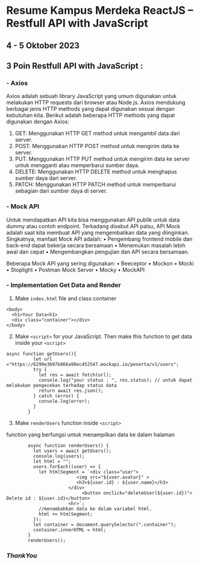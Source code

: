 # Resume Kampus Merdeka ReactJS – Restfull API with JavaScript
## 4 - 5 Oktober 2023

## 3 Poin Restfull API with JavaScript :
### - Axios

Axios adalah sebuah library JavaScript yang umum digunakan untuk melakukan HTTP requests dari browser atau Node.js. Axios mendukung berbagai jenis HTTP methods yang dapat digunakan sesuai dengan kebutuhan kita. Berikut adalah beberapa HTTP methods yang dapat digunakan dengan Axios:
1. GET: Menggunakan HTTP GET method untuk mengambil data dari server.
2. POST: Menggunakan HTTP POST method untuk mengirim data ke server.
3. PUT: Menggunakan HTTP PUT method untuk mengirim data ke server untuk mengganti atau memperbarui sumber daya.
4. DELETE: Menggunakan HTTP DELETE method untuk menghapus sumber daya dari server.
5. PATCH: Menggunakan HTTP PATCH method untuk memperbarui sebagian dari sumber daya di server.

### - Mock API

Untuk mendapatkan API kita bisa menggunakan API publik untuk data dummy atau contoh endpoint. Terkadang disebut API palsu, API Mock adalah saat kita membuat API yang mengembalikan data yang diinginkan. Singkatnya, manfaat  Mock API adalah: 
•	Pengembang frontend mobile dan back-end dapat bekerja secara bersamaan 
•	Menemukan masalah lebih awal dan cepat 
•	Mengembangkan pengujian dan API secara bersamaan.

Beberapa Mock API yang sering digunakan:
•	Beeceptor
•	Mockon
•	Mocki
•	Stoplight
•	Postman Mock Server
•	Mocky
•	MockAPI

### - Implementation Get Data and Render
1. Make `index.html` file and class container 
```
<body>
  <h1>Your Data<h1>
  <div class="container"></div>
</body>
```

2. Make `<script>` for your JavaScript. Then make this function to get data inside your `<script>`
```
async function getUsers(){
          let url ="https://6299e3697b866a90ec452547.mockapi.io/peserta/v1/users";
          try {
            let res = await fetch(url);
            console.log("your status : ", res.status); // untuk dapat melakukan pengecekan terhadap status data
            return await res.json();
          } catch (error) {
            console.log(error);
          }
        }
```

3. Make `renderUsers` function inside `<script>`

function yang berfungsi untuk menampilkan data ke dalam halaman
```
        async function renderUsers() {
          let users = await getUsers();
          console.log(users);
          let html = "";
          users.forEach((user) => {
            let htmlSegment = `<div class="user">
                          <img src="${user.avatar}" >
                          <h3>${user.id} : ${user.name}</h3>
                       </div>
                            <button onclick="deleteUser(${user.id})"> Delete id : ${user.id}</button>
                       <hr>`;
            //menambahkan data ke dalam variabel html.
            html += htmlSegment;
          });
          let container = document.querySelector(".container");
          container.innerHTML = html;
        }
        renderUsers();
```

### _ThankYou_